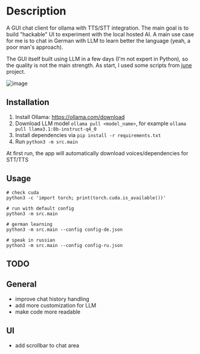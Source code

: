 # Description

A  GUI chat client for ollama with TTS/STT integration. The main goal is to build "hackable" UI to experiment with the local hosted AI. A main use case for me is to chat in German with LLM to learn better the language (yeah, a poor man's approach).

The GUI itself built using LLM in a few days (I'm not expert in Python), so the quality is not the main strength. As start, I used some scripts from [june](https://github.com/mezbaul-h/june) project.

![image](https://github.com/user-attachments/assets/f9fb5092-406c-4c38-ab1e-3b35d6363624)


## Installation

1. Install Ollama: https://ollama.com/download
2. Download LLM model `ollama pull <model_name>`, for example `ollama pull llama3.1:8b-instruct-q4_0`
3. Install dependencies via `pip install -r requirements.txt`
4. Run `python3 -m src.main`

At first run, the app will automatically download voices/dependencies for STT/TTS


## Usage

```shell
# check cuda
python3 -c 'import torch; print(torch.cuda.is_available())'

# run with default config
python3 -m src.main

# german learning
python3 -m src.main --config config-de.json

# speak in russian
python3 -m src.main --config config-ru.json
```


## TODO

## General
- improve chat history handling
- add more customization for LLM
- make code more readable

## UI
- add scrollbar to chat area
